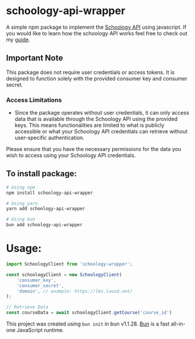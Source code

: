 # schoology-api-wrapper
A simple npm package to implement the [Schoology API](https://developers.schoology.com/api/) using javascript. If you would like to learn how the schoology API works feel free to check out my [guide](https://github.com/i-nek/Schoology-API-Guide/tree/main).
## Important Note

This package does not require user credentials or access tokens. It is designed to function solely with the provided consumer key and consumer secret. 

### Access Limitations
- Since the package operates without user credentials, it can only access data that is available through the Schoology API using the provided keys. This means functionalities are limited to what is publicly accessible or what your Schoology API credentials can retrieve without user-specific authentication.

Please ensure that you have the necessary permissions for the data you wish to access using your Schoology API credentials.

## To install package:

```bash
# Using npm
npm install schoology-api-wrapper

# Using yarn
yarn add schoology-api-wrapper

# Using bun
bun add schoology-api-wrapper

```

# Usage:
```javascript
import SchoologyClient from 'schoology-wrapper';

const schoologyClient = new SchoologyClient(
    'consumer_key', 
    'consumer_secret',
    'domain', // example: https://lms.lausd.net/ 
);

// Retrieve Data
const courseData = await schoologyClient.getCourse('course_id')
```

This project was created using `bun init` in bun v1.1.28. [Bun](https://bun.sh) is a fast all-in-one JavaScript runtime.
